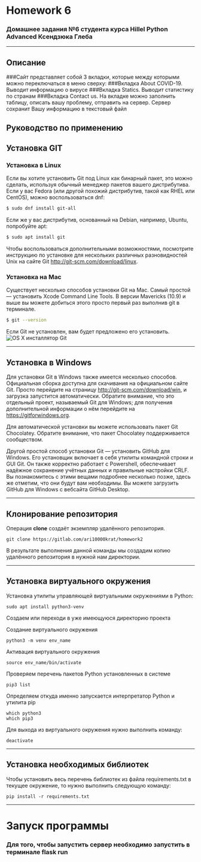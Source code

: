 # Homework 6

### Домашнее задания №6 студента курса Hillel Python Advanced Ксендзюка Глеба

***

## Описание

###Сайт представляет собой 3 вкладки, которые между которыми можно переключаться в меню сверху:
###Вкладка About
COVID-19. Выводит информацию о вирусе
###Вкладка Statics.
Выводит статистику по странам
###Вкладка Contact us.
На вкладке можно заполнить таблицу, описать вашу проблему, отправить на сервер. Сервер сохранит Вашу информацию в текстовый файл

## Руководство по применению

## Установка GIT

### Установка в Linux

Если вы хотите установить Git под Linux как бинарный пакет, это можно сделать, используя обычный менеджер пакетов вашего
дистрибутива. Если у вас Fedora (или другой похожий дистрибутив, такой как RHEL или CentOS), можно воспользоваться dnf:

```bash
$ sudo dnf install git-all
```

Если же у вас дистрибутив, основанный на Debian, например, Ubuntu, попробуйте apt:

```bash
$ sudo apt install git
```

Чтобы воспользоваться дополнительными возможностями, посмотрите инструкцию по установке для нескольких различных
разновидностей Unix на сайте Git http://git-scm.com/download/linux.

### Установка на Mac

Существует несколько способов установки Git на Mac. Самый простой — установить Xcode Command Line Tools. В версии
Mavericks (10.9) и выше вы можете добиться этого просто первый раз выполнив git в терминале.

```bash
$ git --version
```

Если Git не установлен, вам будет предложено его установить.
![OS X инсталлятор Git](https://git-scm.com/book/en/v2/images/git-osx-installer.png)
***

## Установка в Windows

Для установки Git в Windows также имеется несколько способов. Официальная сборка доступна для скачивания на официальном
сайте Git. Просто перейдите на страницу http://git-scm.com/download/win, и загрузка запустится автоматически. Обратите
внимание, что это отдельный проект, называемый Git для Windows; для получения дополнительной информации о нём перейдите
на https://gitforwindows.org.

Для автоматической установки вы можете использовать пакет Git Chocolatey. Обратите внимание, что пакет Chocolatey
поддерживается сообществом.

Другой простой способ установки Git — установить GitHub для Windows. Его установщик включает в себя утилиты командной
строки и GUI Git. Он также корректно работает с Powershell, обеспечивает надёжное сохранение учётных данных и правильные
настройки CRLF. Вы познакомитесь с этими вещами подробнее несколько позже, здесь же отметим, что они будут вам
необходимы. Вы можете загрузить GitHub для Windows с вебсайта GitHub Desktop.
***

## Клонирование репозитория

Операция **clone** создаёт экземпляр удалённого репозитория.

```
git clone https://gitlab.com/ari10000krat/homework2
```

В результате выполнения данной команды мы создадим копию удалённого репозитория в нужной нам директории.
***

## Установка виртуального окружения

Установка утилиты управляющей виртуальными окружениями в Python:

```
sudo apt install python3-venv
```

Создаем или переходи в уже имеющуюся директорию проекта

Создание виртуального окружения

```
python3 -m venv env_name
```

Активация виртуального окружения

```
source env_name/bin/activate
```

Проверяем перечень пакетов Python установленных в системе

```
pip3 list
```

Определяем откуда именно запускается интерпретатор Python и утилита pip

```
which python3
which pip3
```

Для выхода из виртуального окружения нужно выполнить команду:

```
deactivate
```

***

## Установка необходимых библиотек

Чтобы установить весь перечень библиотек из файла requirements.txt в текущее окружение, то нужно выполнить следующую
команду:

```
pip install -r requirements.txt
```

***

# Запуск программы

### Для того, чтобы запустить сервер необходимо запустить в терминале flask run